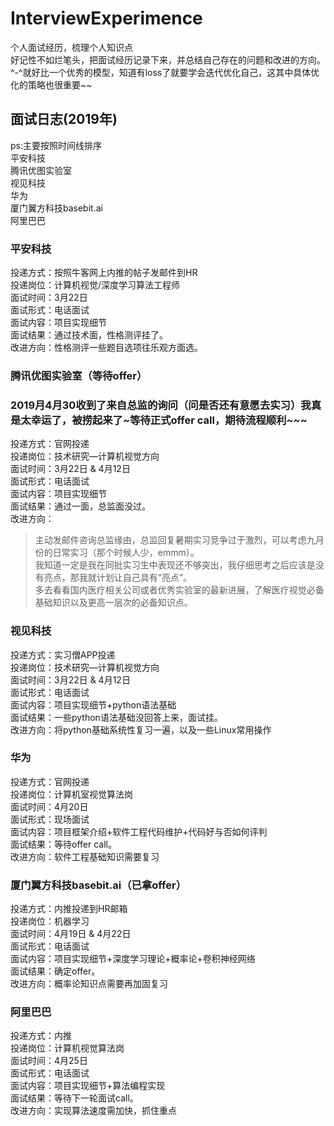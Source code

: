 # InterviewExperimence
个人面试经历，梳理个人知识点<br>
好记性不如烂笔头，把面试经历记录下来，并总结自己存在的问题和改进的方向。<br>
^-^就好比一个优秀的模型，知道有loss了就要学会迭代优化自己，这其中具体优化的策略也很重要~~<br>

## 面试日志(2019年)
ps:主要按照时间线排序<br>
平安科技<br>
腾讯优图实验室<br>
视见科技<br>
华为<br>
厦门翼方科技basebit.ai<br>
阿里巴巴<br>
### 平安科技
投递方式：按照牛客网上内推的帖子发邮件到HR<br>
投递岗位：计算机视觉/深度学习算法工程师<br>
面试时间：3月22日<br>
面试形式：电话面试<br>
面试内容：项目实现细节<br>
面试结果：通过技术面，性格测评挂了。<br>
改进方向：性格测评一些题目选项往乐观方面选。<br>
### 腾讯优图实验室（等待offer）
### 2019月4月30收到了来自总监的询问（问是否还有意愿去实习）我真是太幸运了，被捞起来了~等待正式offer call，期待流程顺利~~~<br>
投递方式：官网投递<br>
投递岗位：技术研究—计算机视觉方向<br>
面试时间：3月22日 & 4月12日<br>
面试形式：电话面试<br>
面试内容：项目实现细节<br>
面试结果：通过一面，总监面没过。<br>
改进方向：<br>
>主动发邮件咨询总监缘由，总监回复暑期实习竞争过于激烈，可以考虑九月份的日常实习（那个时候人少，emmm）。<br>
>我知道一定是我在同批实习生中表现还不够突出，我仔细思考之后应该是没有亮点，那我就计划让自己具有“亮点”。<br>
>多去看看国内医疗相关公司或者优秀实验室的最新进展，了解医疗视觉必备基础知识以及更高一层次的必备知识点。<br>


### 视见科技
投递方式：实习僧APP投递<br>
投递岗位：技术研究—计算机视觉方向<br>
面试时间：3月22日 & 4月12日<br>
面试形式：电话面试<br>
面试内容：项目实现细节+python语法基础<br>
面试结果：一些python语法基础没回答上来，面试挂。<br>
改进方向：将python基础系统性复习一遍，以及一些Linux常用操作
### 华为
投递方式：官网投递<br>
投递岗位：计算机室视觉算法岗<br>
面试时间：4月20日<br>
面试形式：现场面试<br>
面试内容：项目框架介绍+软件工程代码维护+代码好与否如何评判<br>
面试结果：等待offer call。<br>
改进方向：软件工程基础知识需要复习<br>
### 厦门翼方科技basebit.ai（已拿offer）
投递方式：内推投递到HR邮箱<br>
投递岗位：机器学习<br>
面试时间：4月19日 & 4月22日<br>
面试形式：电话面试<br>
面试内容：项目实现细节+深度学习理论+概率论+卷积神经网络<br>
面试结果：确定offer。<br>
改进方向：概率论知识点需要再加固复习
### 阿里巴巴
投递方式：内推<br>
投递岗位：计算机视觉算法岗<br>
面试时间：4月25日 <br>
面试形式：电话面试<br>
面试内容：项目实现细节+算法编程实现<br>
面试结果：等待下一轮面试call。<br>
改进方向：实现算法速度需加快，抓住重点
